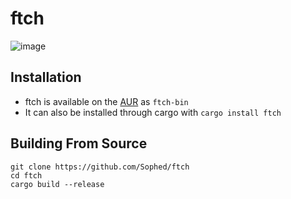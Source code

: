 # ftch

![image](https://github.com/user-attachments/assets/0618aa0f-f70c-4513-82c1-47236b06bc24)

## Installation
- ftch is available on the [AUR](https://aur.archlinux.org/packages/ftch-bin) as `ftch-bin`
- It can also be installed through cargo with `cargo install ftch`

## Building From Source
```
git clone https://github.com/Sophed/ftch
cd ftch
cargo build --release
```